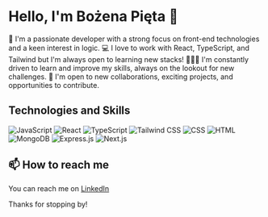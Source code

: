 # Hello, I'm Bożena Pięta 👋

💼 I'm a passionate developer with a strong focus on front-end technologies and a keen interest in logic.
💻 I love to work with React, TypeScript, and Tailwind but I'm always open to learning new stacks!
🧑🏻‍🎓 I'm constantly driven to learn and improve my skills, always on the lookout for new challenges.
🤝 I'm open to new collaborations, exciting projects, and opportunities to contribute.


## Technologies and Skills

![JavaScript](https://img.shields.io/badge/-JavaScript-05122A?style=flat&logo=javascript)
![React](https://img.shields.io/badge/-React-05122A?style=flat&logo=react)
![TypeScript](https://img.shields.io/badge/-TypeScript-05122A?style=flat&logo=typescript)
![Tailwind CSS](https://img.shields.io/badge/-Tailwind-05122A?style=flat&logo=tailwind-css)
![CSS](https://img.shields.io/badge/-CSS-05122A?style=flat&logo=CSS3&logoColor=1572B6)
![HTML](https://img.shields.io/badge/-HTML-05122A?style=flat&logo=HTML5)
![MongoDB](https://img.shields.io/badge/-MongoDB-05122A?style=flat&logo=mongodb)
![Express.js](https://img.shields.io/badge/-Express.js-05122A?style=flat&logo=express)
![Next.js](https://img.shields.io/badge/-Next.js-05122A?style=flat&logo=next-dot-js)


## 📫 How to reach me

You can reach me on [LinkedIn](https://www.linkedin.com/in/bozena-pieta/)

Thanks for stopping by!
